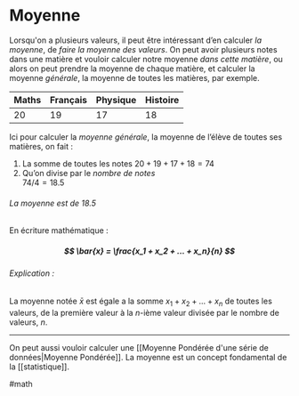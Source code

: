 # Moyenne

Lorsqu'on a plusieurs valeurs, il peut être intéressant d’en calculer *la moyenne*, de *faire la moyenne des valeurs*. 
On peut avoir plusieurs notes dans une matière et vouloir calculer notre moyenne *dans cette matière*, ou alors on peut prendre la moyenne de chaque matière, et calculer la moyenne *générale*, la moyenne de toutes les matières, par exemple.

| Maths | Français | Physique | Histoire |
|-------|----------|----------|----------|
| 20    | 19       | 17       | 18       |

Ici pour calculer la *moyenne générale*, la moyenne de l’élève de toutes ses matières, on fait :

1. La somme de toutes les notes
			$20+19+17+18 = 74$
2. Qu’on divise par le *nombre de notes*  
			$74/4=18.5$

###### La moyenne est de $18.5$

En écriture mathématique :
##### $$ \bar{x} = \frac{x_1 + x_2 + ... + x_n}{n} $$
###### Explication : 
La moyenne notée $\bar{x}$ est égale a la somme $x_1 + x_2 + ... + x_n$ de toutes les valeurs, de la première valeur à la $n$-ième valeur divisée par le nombre de valeurs, $n$.

-----
On peut aussi vouloir calculer une [[Moyenne Pondérée d'une série de données|Moyenne Pondérée]]. 
La moyenne est un concept fondamental de la [[statistique]].

#math 